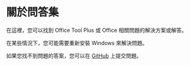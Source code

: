 # 關於問答集

在這裡，您可以找到 Office Tool Plus 或 Office 相關問題的解決方案或解答。

在某些情況下，您可能需要重新安裝 Windows 來解決問題。

如果您找不到問題的答案，您可以在 [GitHub](https://github.com/YerongAI/Office-Tool/issues) 上提交問題。